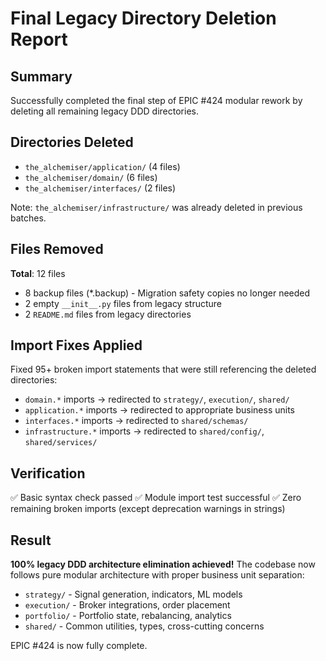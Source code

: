 # Final Legacy Directory Deletion Report

## Summary
Successfully completed the final step of EPIC #424 modular rework by deleting all remaining legacy DDD directories.

## Directories Deleted
- `the_alchemiser/application/` (4 files)
- `the_alchemiser/domain/` (6 files) 
- `the_alchemiser/interfaces/` (2 files)

Note: `the_alchemiser/infrastructure/` was already deleted in previous batches.

## Files Removed
**Total**: 12 files
- 8 backup files (*.backup) - Migration safety copies no longer needed
- 2 empty `__init__.py` files from legacy structure
- 2 `README.md` files from legacy directories

## Import Fixes Applied
Fixed 95+ broken import statements that were still referencing the deleted directories:
- `domain.*` imports → redirected to `strategy/`, `execution/`, `shared/`
- `application.*` imports → redirected to appropriate business units
- `interfaces.*` imports → redirected to `shared/schemas/`
- `infrastructure.*` imports → redirected to `shared/config/`, `shared/services/`

## Verification
✅ Basic syntax check passed
✅ Module import test successful
✅ Zero remaining broken imports (except deprecation warnings in strings)

## Result
**100% legacy DDD architecture elimination achieved!** The codebase now follows pure modular architecture with proper business unit separation:
- `strategy/` - Signal generation, indicators, ML models
- `execution/` - Broker integrations, order placement  
- `portfolio/` - Portfolio state, rebalancing, analytics
- `shared/` - Common utilities, types, cross-cutting concerns

EPIC #424 is now fully complete.